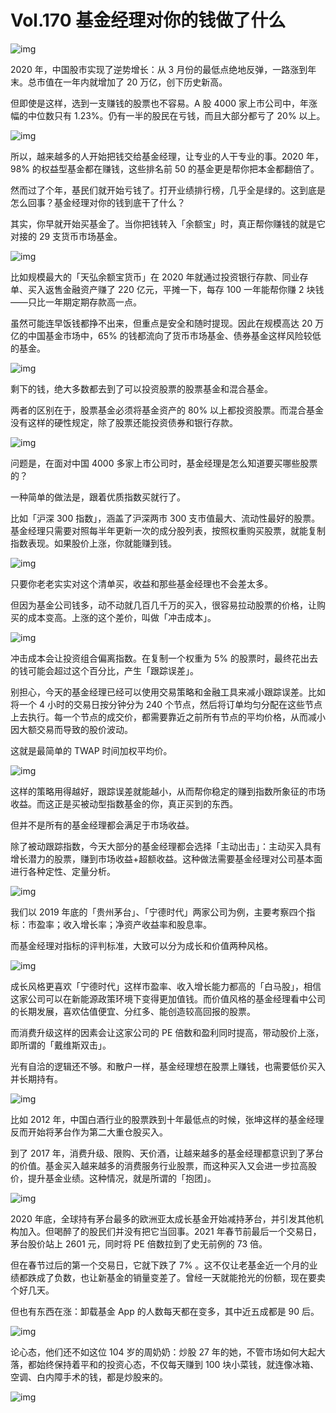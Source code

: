 # Vol.170 基金经理对你的钱做了什么

![img](https://cdn.jsdelivr.net/gh/just-prog/static/img/202108212156515.png)

2020 年，中国股市实现了逆势增长：从 3 月份的最低点绝地反弹，一路涨到年末。总市值在一年内就增加了 20 万亿，创下历史新高。

但即使是这样，选到一支赚钱的股票也不容易。A 股 4000 家上市公司中，年涨幅的中位数只有 1.23%。仍有一半的股民在亏钱，而且大部分都亏了 20% 以上。

![img](https://cdn.jsdelivr.net/gh/just-prog/static/img/202108212156920.gif)

所以，越来越多的人开始把钱交给基金经理，让专业的人干专业的事。2020 年，98% 的权益型基金都在赚钱，这些排名前 50 的基金更是帮你把本金都翻倍了。

然而过了个年，基民们就开始亏钱了。打开业绩排行榜，几乎全是绿的。这到底是怎么回事？基金经理对你的钱到底干了什么？

其实，你早就开始买基金了。当你把钱转入「余额宝」时，真正帮你赚钱的就是它对接的 29 支货币市场基金。

![img](https://cdn.jsdelivr.net/gh/just-prog/static/img/202108212157080.png)

比如规模最大的「天弘余额宝货币」在 2020 年就通过投资银行存款、同业存单、买入返售金融资产赚了 220 亿元，平摊一下，每存 100 一年能帮你赚 2 块钱——只比一年期定期存款高一点。

虽然可能连早饭钱都挣不出来，但重点是安全和随时提现。因此在规模高达 20 万亿的中国基金市场中，65% 的钱都流向了货币市场基金、债券基金这样风险较低的基金。

![img](https://cdn.jsdelivr.net/gh/just-prog/static/img/202108212156855.gif)

剩下的钱，绝大多数都去到了可以投资股票的股票基金和混合基金。

两者的区别在于，股票基金必须将基金资产的 80% 以上都投资股票。而混合基金没有这样的硬性规定，除了股票还能投资债券和银行存款。

![img](https://cdn.jsdelivr.net/gh/just-prog/static/img/202108212156065.gif)

问题是，在面对中国 4000 多家上市公司时，基金经理是怎么知道要买哪些股票的？

一种简单的做法是，跟着优质指数买就行了。

比如「沪深 300 指数」，涵盖了沪深两市 300 支市值最大、流动性最好的股票。基金经理只需要对照每半年更新一次的成分股列表，按照权重购买股票，就能复制指数表现。如果股价上涨，你就能赚到钱。

![img](https://cdn.jsdelivr.net/gh/just-prog/static/img/202108212156528.gif)

只要你老老实实对这个清单买，收益和那些基金经理也不会差太多。

但因为基金公司钱多，动不动就几百几千万的买入，很容易拉动股票的价格，让购买的成本变高。上涨的这个差价，叫做「冲击成本」。

![img](https://cdn.jsdelivr.net/gh/just-prog/static/img/202108212156871.gif)

冲击成本会让投资组合偏离指数。在复制一个权重为 5% 的股票时，最终花出去的钱可能会超过这个百分比，产生「跟踪误差」。

别担心，今天的基金经理已经可以使用交易策略和金融工具来减小跟踪误差。比如将一个 4 小时的交易日按分钟分为 240 个节点，然后将订单均匀分配在这些节点上去执行。每一个节点的成交价，都需要靠近之前所有节点的平均价格，从而减小因大额交易而导致的股价波动。

这就是最简单的 TWAP 时间加权平均价。

![img](https://cdn.jsdelivr.net/gh/just-prog/static/img/202108212156675.gif)

这样的策略用得越好，跟踪误差就能越小，从而帮你稳定的赚到指数所象征的市场收益。而这正是买被动型指数基金的你，真正买到的东西。

但并不是所有的基金经理都会满足于市场收益。

除了被动跟踪指数，今天大部分的基金经理都会选择「主动出击」：主动买入具有增长潜力的股票，赚到市场收益+超额收益。这种做法需要基金经理对公司基本面进行各种定性、定量分析。

![img](https://cdn.jsdelivr.net/gh/just-prog/static/img/202108212156980.gif)

我们以 2019 年底的「贵州茅台」、「宁德时代」两家公司为例，主要考察四个指标：市盈率；收入增长率；净资产收益率和股息率。

而基金经理对指标的评判标准，大致可以分为成长和价值两种风格。

![img](https://cdn.jsdelivr.net/gh/just-prog/static/img/202108212156428.png)

成长风格更喜欢「宁德时代」这样市盈率、收入增长能力都高的「白马股」，相信这家公司可以在新能源政策环境下变得更加值钱。而价值风格的基金经理看中公司的长期发展，喜欢估值便宜、分红多、能创造较高回报的股票。

而消费升级这样的因素会让这家公司的 PE 倍数和盈利同时提高，带动股价上涨，即所谓的「戴维斯双击」。

光有自洽的逻辑还不够。和散户一样，基金经理想在股票上赚钱，也需要低价买入并长期持有。

![img](https://cdn.jsdelivr.net/gh/just-prog/static/img/202108212156418.png)

比如 2012 年，中国白酒行业的股票跌到十年最低点的时候，张坤这样的基金经理反而开始将茅台作为第二大重仓股买入。

到了 2017 年，消费升级、限购、天价酒，让越来越多的基金经理都意识到了茅台的价值。基金买入越来越多的消费服务行业股票，而这种买入又会进一步拉高股价，提升基金业绩。这种情况，就是所谓的「抱团」。

![img](https://cdn.jsdelivr.net/gh/just-prog/static/img/202108212156773.png)

2020 年底，全球持有茅台最多的欧洲亚太成长基金开始减持茅台，并引发其他机构加入。但喝醉了的股民们并没有把它当回事。2021 年春节前最后一个交易日，茅台股价站上 2601 元，同时将 PE 倍数拉到了史无前例的 73 倍。

但在春节过后的第一个交易日，它就下跌了 7% 。这不仅让老基金近一个月的业绩都跌成了负数，也让新基金的销量变差了。曾经一天就能抢光的份额，现在要卖个好几天。

但也有东西在涨：卸载基金 App 的人数每天都在变多，其中近五成都是 90 后。

![img](https://cdn.jsdelivr.net/gh/just-prog/static/img/202108212156021.png)

论心态，他们还不如这位 104 岁的周奶奶：炒股 27 年的她，不管市场如何大起大落，都始终保持着平和的投资心态，不仅每天赚到 100 块小菜钱，就连像冰箱、空调、白内障手术的钱，都是炒股来的。

![img](https://cdn.jsdelivr.net/gh/just-prog/static/img/202108212156694.gif)